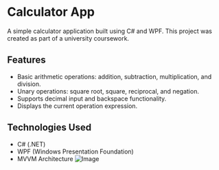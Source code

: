 # Calculator App

A simple calculator application built using C# and WPF. This project was created as part of a university coursework.

## Features
- Basic arithmetic operations: addition, subtraction, multiplication, and division.
- Unary operations: square root, square, reciprocal, and negation.
- Supports decimal input and backspace functionality.
- Displays the current operation expression.

## Technologies Used
- C# (.NET)
- WPF (Windows Presentation Foundation)
- MVVM Architecture
![Image](https://github.com/user-attachments/assets/f5c5b6a5-2193-4edd-a595-f5abf2c53921)
